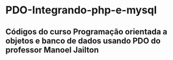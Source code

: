 # PDO-Integrando-php-e-mysql
<h2>Códigos do curso Programação orientada a objetos e banco de dados usando PDO  do professor Manoel Jailton</h2></br>
